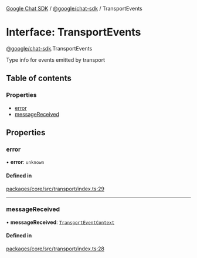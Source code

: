 [Google Chat SDK](../README.md) / [@google/chat-sdk](../modules/google_chat_sdk.md) / TransportEvents

# Interface: TransportEvents

[@google/chat-sdk](../modules/google_chat_sdk.md).TransportEvents

Type info for events emitted by transport

## Table of contents

### Properties

- [error](google_chat_sdk.TransportEvents.md#error)
- [messageReceived](google_chat_sdk.TransportEvents.md#messagereceived)

## Properties

### error

• **error**: `unknown`

#### Defined in

[packages/core/src/transport/index.ts:29](https://github.com/googlestaging/chat-framework-nodejs/blob/1a0ee86/packages/core/src/transport/index.ts#L29)

___

### messageReceived

• **messageReceived**: [`TransportEventContext`](google_chat_sdk.TransportEventContext.md)

#### Defined in

[packages/core/src/transport/index.ts:28](https://github.com/googlestaging/chat-framework-nodejs/blob/1a0ee86/packages/core/src/transport/index.ts#L28)
